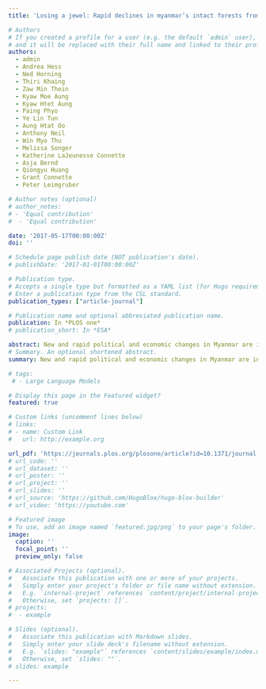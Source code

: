 ```yaml
---
title: 'Losing a jewel: Rapid declines in myanmar’s intact forests from 2002-2014'

# Authors
# If you created a profile for a user (e.g. the default `admin` user), write the username (folder name) here
# and it will be replaced with their full name and linked to their profile.
authors:
  - admin
  - Andrea Hess
  - Ned Horning
  - Thiri Khaing
  - Zaw Min Thein
  - Kyaw Moe Aung
  - Kyaw Htet Aung
  - Paing Phyo
  - Ye Lin Tun
  - Aung Htat Oo
  - Anthony Neil
  - Win Myo Thu
  - Melissa Songer
  - Katherine LaJeunesse Connette
  - Asja Bernd
  - Qiongyu Huang
  - Grant Connette
  - Peter Leimgruber

# Author notes (optional)
# author_notes:
# - 'Equal contribution'
#  - 'Equal contribution'

date: '2017-05-17T00:00:00Z'
doi: ''

# Schedule page publish date (NOT publication's date).
# publishDate: '2017-01-01T00:00:00Z'

# Publication type.
# Accepts a single type but formatted as a YAML list (for Hugo requirements).
# Enter a publication type from the CSL standard.
publication_types: ["article-journal"]

# Publication name and optional abbreviated publication name.
publication: In *PLOS one*
# publication_short: In *ESA*

abstract: New and rapid political and economic changes in Myanmar are increasing the pressures on the country’s forests. Yet, little is known about the past and current condition of these forests and how fast they are declining. We mapped forest cover in Myanmar through a consortium of international organizations and environmental non-governmental groups, using freely-available public domain data and open source software tools. We used Landsat satellite imagery to assess the condition and spatial distribution of Myanmar’s intact and degraded forests with special focus on changes in intact forest between 2002 and 2014. We found that forests cover 42,365,729 ha or 63% of Myanmar, making it one of the most forested countries in the region. However, severe logging, expanding plantations, and degradation pose increasing threats. Only 38% of the country’s forests can be considered intact with canopy cover >80%. Between 2002 and 2014, intact forests declined at a rate of 0.94% annually, totaling more than 2 million ha forest loss. Losses can be extremely high locally and we identified 9 townships as forest conversion hotspots. We also delineated 13 large (>100,000 ha) and contiguous intact forest landscapes, which are dispersed across Myanmar. The Northern Forest Complex supports four of these landscapes, totaling over 6.1 million ha of intact forest, followed by the Southern Forest Complex with three landscapes, comprising 1.5 million ha. These remaining contiguous forest landscape should have high priority for protection. Our project demonstrates how open source data and software can be used to develop and share critical information on forests when such data are not readily available elsewhere.
# Summary. An optional shortened abstract.
summary: New and rapid political and economic changes in Myanmar are increasing the pressures on the country’s forests. Yet, little is known about the past and current condition of these forests and how fast they are declining. We mapped forest cover in Myanmar through a consortium of international organizations and environmental non-governmental groups, using freely-available public domain data and open source software tools.

# tags:
 # - Large Language Models

# Display this page in the Featured widget?
featured: true

# Custom links (uncomment lines below)
# links:
# - name: Custom Link
#   url: http://example.org

url_pdf: 'https://journals.plos.org/plosone/article?id=10.1371/journal.pone.0176364'
# url_code: ''
# url_dataset: ''
# url_poster: ''
# url_project: ''
# url_slides: ''
# url_source: 'https://github.com/HugoBlox/hugo-blox-builder'
# url_video: 'https://youtube.com'

# Featured image
# To use, add an image named `featured.jpg/png` to your page's folder.
image:
  caption: ''
  focal_point: ''
  preview_only: false

# Associated Projects (optional).
#   Associate this publication with one or more of your projects.
#   Simply enter your project's folder or file name without extension.
#   E.g. `internal-project` references `content/project/internal-project/index.md`.
#   Otherwise, set `projects: []`.
# projects:
#  - example

# Slides (optional).
#   Associate this publication with Markdown slides.
#   Simply enter your slide deck's filename without extension.
#   E.g. `slides: "example"` references `content/slides/example/index.md`.
#   Otherwise, set `slides: ""`.
# slides: example

---
```

